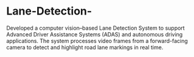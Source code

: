 # Lane-Detection-
Developed a computer vision–based Lane Detection System to support Advanced Driver Assistance Systems (ADAS) and autonomous driving applications. The system processes video frames from a forward-facing camera to detect and highlight road lane markings in real time.
